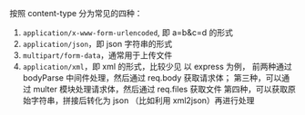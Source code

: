 按照 content-type 分为常见的四种：

1. `application/x-www-form-urlencoded`, 即 a=b&c=d 的形式
2. `application/json`，即 json 字符串的形式
3. `multipart/form-data`，通常用于上传文件
4. `application/xml`，即 xml 的形式，比较少见
   以 express 为例，
   前两种通过 bodyParse 中间件处理，然后通过 req.body 获取请求体； 
   第三种，可以通过 multer 模块处理请求体，然后通过 req.files 获取文件 
   第四种，可以获取原始字符串，拼接后转化为 json （比如利用 xml2json）再进行处理
